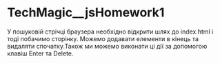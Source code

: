 # TechMagic__jsHomework1

У пошуковій стрічці браузера необхідно відкрити шлях до index.html і тоді побачимо сторінку. 
Можемо додавати елементи в кінець та видаляти спочатку.Також ми можемо виконати ці дії за допомогою клавіш Enter та Delete.
